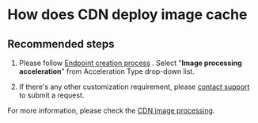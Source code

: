 <properties
    pageTitle="How does CDN deploy image cache"
    description="How does CDN deploy image cache"
    service="microsoft.cdn"
    resource="cdn"
    authors="huaiyizhu"
    displayOrder="6"
    selfHelpType="resource"
    supportTopicIds=""
    resourceTags=""
    productPesIds=""
    cloudEnvironments="Mooncake"
/>

# How does CDN deploy image cache

## **Recommended steps**
1. Please follow [Endpoint creation process](https://docs.azure.cn/cdn/cdn-how-to-use#step2) . Select "**Image processing acceleration**" from Acceleration Type drop-down list.

2. If there's any other customization requirement, please [contact support](https://www.azure.cn/support/contact/) to submit a request.

For more information, please check the [CDN image processing](https://docs.azure.cn/cdn/cdn-image-processing).